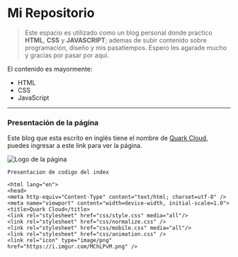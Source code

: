 # Mi Repositorio

>Este espacio es utilizado como un blog personal donde practico **HTML**, **CSS** y **JAVASCRIPT**; ademas de subir contenido sobre programación, diseño y mis pasatiempos. Espero les agarade mucho y gracias por pasar por aqui.

El contenido es mayormente:
* HTML
* CSS
* JavaScript

---

### Presentación de la página
Este blog que esta escrito en inglés tiene el nombre de [Quark Cloud](https://javier101010.github.io/ "Direccion de la pagina"), puedes ingresar a este link para ver la página.

![Logo de la página](https://i.imgur.com/MChLPvM.png)

```
Presentacion de codigo del index

<html lang="en">
<head>
<meta http-equiv="Content-Type" content="text/html; charset=utf-8" />
<meta name="viewport" content="width=device-width, initial-scale=1.0">
<title>Quark Cloud</title>
<link rel="stylesheet" href="css/style.css" media="all"/>
<link rel="stylesheet" href="css/normalize.css" />
<link rel="stylesheet" href="css/mobile.css" media="all"/>
<link rel="stylesheet" href="css/animation.css" />
<link rel="icon" type="image/png" href="https://i.imgur.com/MChLPvM.png" />
```
